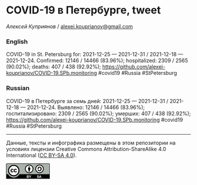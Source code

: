 COVID-19 в Петербурге, tweet
============================

*Алексей Куприянов* /
<a href="mailto:alexei.kouprianov@gmail.com" class="email">alexei.kouprianov@gmail.com</a>

### English

COVID-19 in St. Petersburg for: 2021-12-25 — 2021-12-31 / 2021-12-18 —
2021-12-24. Сonfirmed: 12146 / 14466 (83.96%); hospitalized: 2309 / 2565
(90.02%); deaths: 407 / 438 (92.92%);
<a href="https://github.com/alexei-kouprianov/COVID-19.SPb.monitoring" class="uri">https://github.com/alexei-kouprianov/COVID-19.SPb.monitoring</a>
\#covid19 \#Russia \#StPetersburg

### Russian

COVID-19 в Петербурге за семь дней: 2021-12-25 — 2021-12-31 / 2021-12-18
— 2021-12-24. Выявлено: 12146 / 14466 (83.96%); госпитализировано: 2309
/ 2565 (90.02%); умерших: 407 / 438 (92.92%);
<a href="https://github.com/alexei-kouprianov/COVID-19.SPb.monitoring" class="uri">https://github.com/alexei-kouprianov/COVID-19.SPb.monitoring</a>
\#covid19 \#Russia \#StPetersburg

------------------------------------------------------------------------

Данные, тексты и инфографика размещены в этом репозитории на условиях
лицензии Creative Commons Attribution-ShareAlike 4.0 International ([CC
BY-SA 4.0](https://creativecommons.org/licenses/by-sa/4.0/)).

![](../misc/CC-BY-SA-icon.png "CC-BY-SA")
